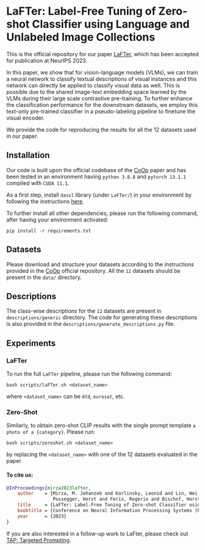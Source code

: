 # LaFTer: Label-Free Tuning of Zero-shot Classifier using Language and Unlabeled Image Collections

This is the official repository for our paper [LaFTer](https://arxiv.org/abs/2305.18287), which has been accepted for 
publication at NeurIPS 2023. 

In this paper, we show that for vision-language models (VLMs), we can train a neural network to classify textual
descriptions of visual instances and this network can directly be applied to classify visual data as well. 
This is possible due to the shared image-text embedding space learned by the VLMs during their large scale 
contrastive pre-training. To further enhance the classification performance for the downstream datasets, 
we employ this text-only pre-trained classifier in a pseudo-labeling pipeline to finetune the visual encoder.

We provide the code for reproducing the results 
for all the 12 datasets used in our paper.

## Installation

Our code is built upon the official codebase of the [CoOp](https://github.dev/KaiyangZhou/CoOp) paper and has been 
tested in an environment having `python 3.8.8` and `pytorch 13.1.1` compiled with `CUDA 11.1`. 

As a first step, install `dassl` library (under `LaFTer/`) in your environment by following the instructions [here](https://github.com/KaiyangZhou/Dassl.pytorch#installation).

To further install all other dependencies, please run the following command, after having your environment activated:

```pip install -r requirements.txt```

## Datasets

Please download and structure your datasets according to the instructions provided in the [CoOp](https://github.dev/KaiyangZhou/CoOp)
official repository. All the `12` datasets should be present in the `data/` directory.

## Descriptions

The class-wise descriptions for the `12` datasets are present in `descriptions/generic` directory. 
The code for generating these descriptions is also provided in the `descriptions/generate_descriptions.py` file.

## Experiments

### LaFTer
To run the full `LaFTer` pipeline, please run the following command:

```bash scripts/laFTer.sh <dataset_name>```

where `<dataset_name>` can be `dtd`, `eurosat`, etc.
### Zero-Shot
Similarly, to obtain zero-shot CLIP results with the single prompt template `a photo of a {category}`. Please run: 

```bash scripts/zeroshot.sh <dataset_name>```

by replacing the `<dataset_name>` with one of the 12 datasets evaluated in the paper.


#### To cite us: 
```bibtex
@InProceedings{mirza2023lafter,
    author    = {Mirza, M. Jehanzeb and Karlinsky, Leonid and Lin, Wei and Kozinski, Mateusz and 
                 Possegger, Horst and Feris, Rogerio and Bischof, Horst},
    title     = {LaFTer: Label-Free Tuning of Zero-shot Classifier using Language and Unlabeled Image Collections},
    booktitle = {Conference on Neural Information Processing Systems (NeurIPS)},
    year      = {2023}
}
```

If you are also interested in a follow-up work to LaFter, please check out [TAP: Targeted Prompting](https://arxiv.org/abs/2309.06809).